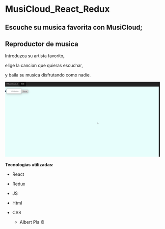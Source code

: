 # MusiCloud_React_Redux
## Escuche su musica favorita con MusiCloud; 
## Reproductor de musica


>

Introduzca su artista favorito,

elige la cancion que quieras escuchar,

y baila su musica disfrutando como nadie.



![GIF](https://github.com/albertvlc5/MusiCloud_React_Redux/blob/master/MusicCloud.gif)




**Tecnologias utilizadas:**

- React
- Redux
- JS
- Html
- CSS



     - Albert Pla © 
